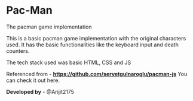 # Pac-Man
The pacman game implementation

This is a basic pacman game implementation with the original characters used. It has the basic functionalities like the keyboard input and death counters.

The tech stack used was basic HTML, CSS and JS

Referenced from - **https://github.com/servetgulnaroglu/pacman-js**
You can check it out here.

**Developed by** - @Arijit2175
